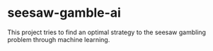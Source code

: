 # seesaw-gamble-ai
This project tries to find an optimal strategy to the seesaw gambling problem through machine learning.
